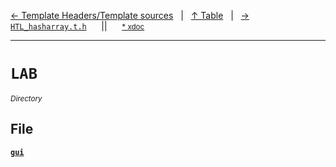 [&#8592; Template Headers/Template sources](topic-template-headers.md)&nbsp;&nbsp;&nbsp;|&nbsp;&nbsp;&nbsp;[&#8593; Table](table.md)&nbsp;&nbsp;&nbsp;|&nbsp;&nbsp;&nbsp;[&#8594; `HTL_hasharray.t.h`](HTL_hasharray.t.h.md)&nbsp;&nbsp;&nbsp;&nbsp;&nbsp;&nbsp;||&nbsp;&nbsp;&nbsp;&nbsp;&nbsp;&nbsp;<small>[\* xdoc](../xdoc/LAB)</small>
***

# `LAB`
<small>*Directory*</small>  
## File
**[`gui`](LAB--gui.md)**  

